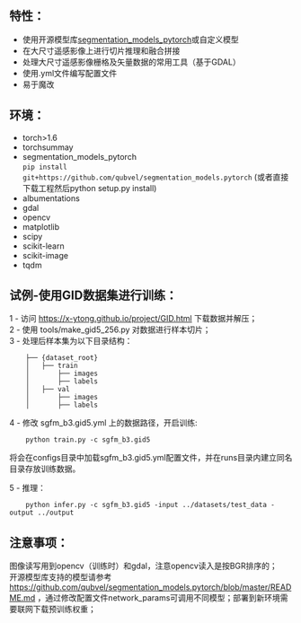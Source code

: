 ## 特性：
- 使用开源模型库[segmentation_models_pytorch](https://github.com/qubvel/segmentation_models.pytorch)或自定义模型
- 在大尺寸遥感影像上进行切片推理和融合拼接  
- 处理大尺寸遥感影像栅格及矢量数据的常用工具（基于GDAL）
- 使用.yml文件编写配置文件
- 易于魔改

## 环境：
- torch>1.6
- torchsummay
- segmentation_models_pytorch  
    `pip install git+https://github.com/qubvel/segmentation_models.pytorch` (或者直接下载工程然后python setup.py install)
- albumentations
- gdal
- opencv
- matplotlib
- scipy
- scikit-learn
- scikit-image
- tqdm


## 试例-使用GID数据集进行训练：
1 - 访问 https://x-ytong.github.io/project/GID.html 下载数据并解压；  
2 - 使用 tools/make_gid5_256.py 对数据进行样本切片；  
3 - 处理后样本集为以下目录结构：
```shell
    ├── {dataset_root}
    │   ├── train
    │       ├── images
    │       ├── labels
    │   ├── val
    │       ├── images
    │       ├── labels
```
4 - 修改 sgfm_b3.gid5.yml 上的数据路径，开启训练:
```shell
    python train.py -c sgfm_b3.gid5
```
将会在configs目录中加载sgfm_b3.gid5.yml配置文件，并在runs目录内建立同名目录存放训练数据。


5 - 推理：
```shell
    python infer.py -c sgfm_b3.gid5 -input ../datasets/test_data -output ../output
```
## 注意事项：
图像读写用到opencv（训练时）和gdal，注意opencv读入是按BGR排序的；  
开源模型库支持的模型请参考 https://github.com/qubvel/segmentation_models.pytorch/blob/master/README.md ，通过修改配置文件network_params可调用不同模型；部署到新环境需要联网下载预训练权重；  
